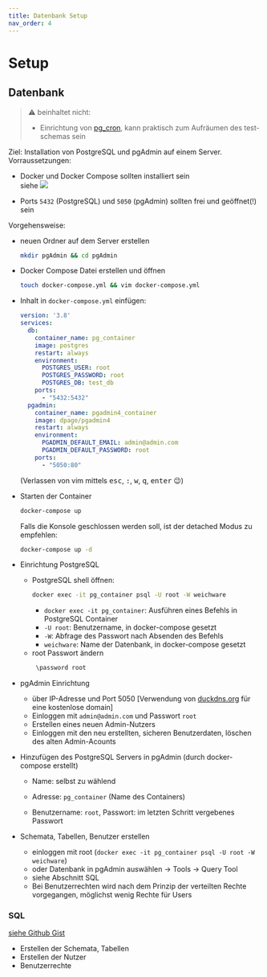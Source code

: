 ```yaml
---
title: Datenbank Setup
nav_order: 4
---
```

# Setup

## Datenbank
>⚠️ beinhaltet nicht:
>    - Einrichtung von [pg_cron](https://github.com/citusdata/pg_cron), kann praktisch zum Aufräumen des test-schemas sein

Ziel: Installation von PostgreSQL und pgAdmin auf einem Server.  
Vorraussetzungen:
- Docker und Docker Compose sollten installiert sein  
    siehe [![](https://docs.docker.com/images/docker-docs-logo.svg)](https://docs.docker.com)

- Ports `5432` (PostgreSQL) und `5050` (pgAdmin) sollten frei und geöffnet(!) sein

Vorgehensweise:
- neuen Ordner auf dem Server erstellen
    ```bash
    mkdir pgAdmin && cd pgAdmin
    ```

- Docker Compose Datei erstellen und öffnen
    ```bash
    touch docker-compose.yml && vim docker-compose.yml
    ```

- Inhalt in `docker-compose.yml` einfügen:
    ```yml
    version: '3.8'
    services:
      db:
        container_name: pg_container
        image: postgres
        restart: always
        environment:
          POSTGRES_USER: root
          POSTGRES_PASSWORD: root
          POSTGRES_DB: test_db
        ports:
          - "5432:5432"
      pgadmin:
        container_name: pgadmin4_container
        image: dpage/pgadmin4
        restart: always
        environment:
          PGADMIN_DEFAULT_EMAIL: admin@admin.com
          PGADMIN_DEFAULT_PASSWORD: root
        ports:
          - "5050:80"
    ```
    (Verlassen von vim mittels <kbd>esc</kbd>, <kbd>:</kbd>, <kbd>w</kbd>, <kbd>q</kbd>, <kbd>enter</kbd> 😉)

- Starten der Container
    ```bash
    docker-compose up
    ```
    Falls die Konsole geschlossen werden soll, ist der detached Modus zu empfehlen:
    ```bash
    docker-compose up -d
    ```

- Einrichtung PostgreSQL
    - PostgreSQL shell öffnen:
        ```bash
        docker exec -it pg_container psql -U root -W weichware
        ```
        - `docker exec -it pg_container`: Ausführen eines Befehls in PostgreSQL Container
        - `-U root`: Benutzername, in docker-compose gesetzt
        - `-W`: Abfrage des Passwort nach Absenden des Befehls
        - `weichware`: Name der Datenbank, in docker-compose gesetzt
    - root Passwort ändern
        ```bash
         \password root
        ```

- pgAdmin Einrichtung
    - über IP-Adresse und Port 5050 [Verwendung von [duckdns.org](https://www.duckdns.org/) für eine kostenlose domain]
    - Einloggen mit `admin@admin.com` und Passwort `root`
    - Erstellen eines neuen Admin-Nutzers
    - Einloggen mit den neu erstellten, sicheren Benutzerdaten, löschen des alten Admin-Acounts

- Hinzufügen des PostgreSQL Servers in pgAdmin (durch docker-compose erstellt)
    - Name: selbst zu wählend
    - Adresse: `pg_container` (Name des Containers)

    - Benutzername: `root`, Passwort: im letzten Schritt vergebenes Passwort

- Schemata, Tabellen, Benutzer erstellen
    - einloggen mit root (`docker exec -it pg_container psql -U root -W weichware`)
    - oder Datenbank in pgAdmin auswählen -> Tools -> Query Tool
    - siehe Abschnitt SQL
    - Bei Benutzerrechten wird nach dem Prinzip der verteilten Rechte vorgegangen, möglichst wenig Rechte für Users
### SQL

[siehe Github Gist](https://gist.github.com/joshuajeschek/c4c8866bdc6cd23564a9d962bce718c1.js)
<div class="code-example">
    <div>
        <script src="https://gist.github.com/joshuajeschek/c4c8866bdc6cd23564a9d962bce718c1.js" ></script>
    </div>
</div>

- Erstellen der Schemata, Tabellen
- Erstellen der Nutzer
- Benutzerrechte
